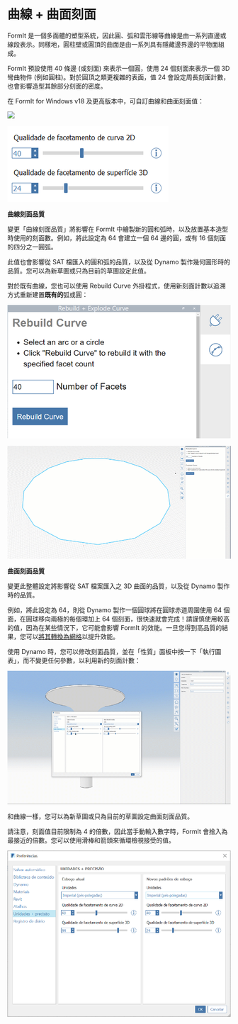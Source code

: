 # 曲線 + 曲面刻面

FormIt 是一個多面體的塑型系統，因此圓、弧和雲形線等曲線是由一系列直邊或線段表示。同樣地，圓柱壁或圓頂的曲面是由一系列具有隱藏邊界邊的平物面組成。

FormIt 預設使用 40 條邊 (或刻面) 來表示一個圓，使用 24 個刻面來表示一個 3D 彎曲物件 (例如圓柱)。對於圓頂之類更複雜的表面，值 24 會設定周長刻面計數，也會影響造型其餘部分刻面的密度。

在 FormIt for Windows v18 及更高版本中，可自訂曲線和曲面刻面值：

![](../.gitbook/assets/faceting\_planter.gif)

![](../.gitbook/assets/faceting.png)

**曲線刻面品質**

變更「曲線刻面品質」將影響在 FormIt 中繪製新的圓和弧時，以及放置基本造型時使用的刻面數。例如，將此設定為 64 會建立一個 64 邊的圓，或有 16 個刻面的四分之一圓弧。

此值也會影響從 SAT 檔匯入的圓和弧的品質，以及從 Dynamo 製作幾何圖形時的品質。您可以為新草圖或只為目前的草圖設定此值。

對於既有曲線，您也可以使用 Rebuild Curve 外掛程式，使用新刻面計數以追溯方式重新建置**既有的**弧或圓：

![](<../.gitbook/assets/screen-shot-2020-01-10-at-1.20.53-pm (1).png>)

![](<../.gitbook/assets/faceting_rebuild-curve (1).gif>)

**曲面刻面品質**

變更此整體設定將影響從 SAT 檔案匯入之 3D 曲面的品質，以及從 Dynamo 製作時的品質。

例如，將此設定為 64，則從 Dynamo 製作一個圓球將在圓球赤道周圍使用 64 個面，在圓球移向兩極的每個環加上 64 個刻面，很快速就會完成！請謹慎使用較高的值，因為在某些情況下，它可能會影響 FormIt 的效能。一旦您得到高品質的結果，您可以[將其轉換為網格](meshes.md)以提升效能。

使用 Dynamo 時，您可以修改刻面品質，並在「性質」面板中按一下「執行圖表」，而不變更任何參數，以利用新的刻面計數：

![](<../.gitbook/assets/faceting_column (1).gif>)

和曲線一樣，您可以為新草圖或只為目前的草圖設定曲面刻面品質。

請注意，刻面值目前限制為 4 的倍數，因此當手動輸入數字時，FormIt 會捨入為最接近的倍數。您可以使用滑棒和箭頭來循環檢視接受的值。

![](<../.gitbook/assets/units-+-precision (1).png>)
